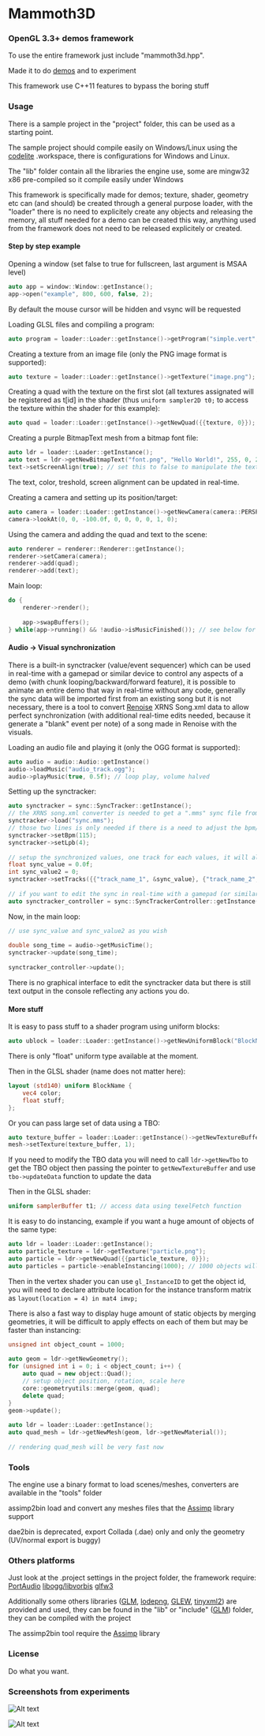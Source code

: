 Mammoth3D
=========

### OpenGL 3.3+ demos framework ###

To use the entire framework just include "mammoth3d.hpp".

Made it to do [demos](http://en.wikipedia.org/wiki/Demoscene) and to experiment

This framework use C++11 features to bypass the boring stuff

### Usage ###

There is a sample project in the "project" folder, this can be used as a starting point.

The sample project should compile easily on Windows/Linux using the [codelite](http://www.codelite.org/) .workspace, there is configurations for Windows and Linux.

The "lib" folder contain all the libraries the engine use, some are mingw32 x86 pre-compiled so it compile easily under Windows

This framework is specifically made for demos; texture, shader, geometry etc can (and should) be created through a general purpose loader, with the "loader" there is no need to explicitely create any objects and releasing the memory, all stuff needed for a demo can be created this way, anything used from the framework does not need to be released explicitely or created.

#### Step by step example ####

Opening a window (set false to true for fullscreen, last argument is MSAA level)

```cpp
auto app = window::Window::getInstance();
app->open("example", 800, 600, false, 2);
```
	
By default the mouse cursor will be hidden and vsync will be requested

Loading GLSL files and compiling a program:
	
```cpp
auto program = loader::Loader::getInstance()->getProgram("simple.vert", "simple.frag");
```
	
Creating a texture from an image file (only the PNG image format is supported):

```cpp
auto texture = loader::Loader::getInstance()->getTexture("image.png");
```
	
Creating a quad with the texture on the first slot (all textures assignated will be registered as t[id] in the shader (thus `uniform sampler2D t0;` to access the texture within the shader for this example):

```cpp
auto quad = loader::Loader::getInstance()->getNewQuad({{texture, 0}});
```
	
Creating a purple BitmapText mesh from a bitmap font file:

```cpp
auto ldr = loader::Loader::getInstance();
auto text = ldr->getNewBitmapText("font.png", "Hello World!", 255, 0, 255, 0.25f); // last argument is the alpha treshold, increasing this value make the characters bolder, decreasing it make it thinner
text->setScreenAlign(true); // set this to false to manipulate the text quad, to allow for rotations, scaling etc otherwise by default it is true and the text will be screen aligned, always visible
```
	
The text, color, treshold, screen alignment can be updated in real-time.

Creating a camera and setting up its position/target:

```cpp
auto camera = loader::Loader::getInstance()->getNewCamera(camera::PERSPECTIVE, 75, screenWidth / screenHeight);
camera->lookAt(0, 0, -100.0f, 0, 0, 0, 0, 1, 0);
```
	
Using the camera and adding the quad and text to the scene:

```cpp
auto renderer = renderer::Renderer::getInstance();
renderer->setCamera(camera);
renderer->add(quad);
renderer->add(text);
```
	
Main loop:

```cpp
do {
    renderer->render();
		
    app->swapBuffers();
} while(app->running() && !audio->isMusicFinished()); // see below for audio setup
```

#### Audio -> Visual synchronization ####

There is a built-in synctracker (value/event sequencer) which can be used in real-time with a gamepad or similar device to control any aspects of a demo (with chunk looping/backward/forward feature), it is possible to animate an entire demo that way in real-time without any code, generally the sync data will be imported first from an existing song but it is not necessary, there is a tool to convert [Renoise](http://www.renoise.com/) XRNS Song.xml data to allow perfect synchronization (with additional real-time edits needed, because it generate a "blank" event per note) of a song made in Renoise with the visuals.
	
Loading an audio file and playing it (only the OGG format is supported):

```cpp
auto audio = audio::Audio::getInstance()
audio->loadMusic("audio_track.ogg");
audio->playMusic(true, 0.5f); // loop play, volume halved
```

Setting up the synctracker:

```cpp
auto synctracker = sync::SyncTracker::getInstance();
// the XRNS song.xml converter is needed to get a ".mms" sync file from a song
synctracker->load("sync.mms");
// those two lines is only needed if there is a need to adjust the bpm/lpb because no sync file is used, otherwise the .mms set them when it is loaded
synctracker->setBpm(115);
synctracker->setLpb(4);
	
// setup the synchronized values, one track for each values, it will also create a track if the track name is not found
float sync_value = 0.0f;
int sync_value2 = 0;
synctracker->setTracks({{"track_name_1", &sync_value}, {"track_name_2", &sync_value2}});
	
// if you want to edit the sync in real-time with a gamepad (or similar device)
auto synctracker_controller = sync::SyncTrackerController::getInstance();
```

Now, in the main loop:

```cpp
// use sync_value and sync_value2 as you wish
	
double song_time = audio->getMusicTime();
synctracker->update(song_time);
	
synctracker_controller->update();
```
	
There is no graphical interface to edit the synctracker data but there is still text output in the console reflecting any actions you do.

#### More stuff ####

It is easy to pass stuff to a shader program using uniform blocks:

```cpp
auto ublock = loader::Loader::getInstance()->getNewUniformBlock("BlockName", {{"r", 1.0f}, {"g", 1.0f}, {"b", 1.0f}, {"a", 1.0f}, {"stuff", 1.0f}}, program);
```
	
There is only "float" uniform type available at the moment.
	
Then in the GLSL shader (name does not matter here):
	
```glsl
layout (std140) uniform BlockName {
    vec4 color;
    float stuff;
};
```
	
Or you can pass large set of data using a TBO:

```cpp
auto texture_buffer = loader::Loader::getInstance()->getNewTextureBuffer(std::vector<float> {1.0f, 0.0f, 0.0f, 0.0f});
mesh->setTexture(texture_buffer, 1);
```
	
If you need to modify the TBO data you will need to call `ldr->getNewTbo` to get the TBO object then passing the pointer to `getNewTextureBuffer` and use `tbo->updateData` function to update the data
	
Then in the GLSL shader:

```glsl
uniform samplerBuffer t1; // access data using texelFetch function
```
	
It is easy to do instancing, example if you want a huge amount of objects of the same type:

```cpp
auto ldr = loader::Loader::getInstance();
auto particle_texture = ldr->getTexture("particle.png");
auto particle = ldr->getNewQuad({{particle_texture, 0}});
auto particles = particle->enableInstancing(1000); // 1000 objects will be drawn in a single call, particles is a vector of Mesh, you can change individual attributes from it for each mesh (note: only transform attributes are passed per instance right now)
```
		
Then in the vertex shader you can use `gl_InstanceID` to get the object id, you will need to declare attribute location for the instance transform matrix as `layout(location = 4) in mat4 imvp;`

There is also a fast way to display huge amount of static objects by merging geometries, it will be difficult to apply effects on each of them but may be faster than instancing:

```cpp
unsigned int object_count = 1000;
	
auto geom = ldr->getNewGeometry();
for (unsigned int i = 0; i < object_count; i++) {
    auto quad = new object::Quad();
    // setup object position, rotation, scale here
    core::geometryutils::merge(geom, quad);
    delete quad;
}
geom->update();
	
auto ldr = loader::Loader::getInstance();
auto quad_mesh = ldr->getNewMesh(geom, ldr->getNewMaterial());
	
// rendering quad_mesh will be very fast now
```

### Tools ###

The engine use a binary format to load scenes/meshes, converters are available in the "tools" folder

assimp2bin load and convert any meshes files that the [Assimp](http://assimp.sourceforge.net/) library support

dae2bin is deprecated, export Collada (.dae) only and only the geometry (UV/normal export is buggy)

### Others platforms ###

Just look at the .project settings in the project folder, the framework require: [PortAudio](http://www.portaudio.com/) [libogg/libvorbis](http://xiph.org/downloads) [glfw3](http://www.glfw.org/download.html)

Additionally some others libraries ([GLM](http://glm.g-truc.net), [lodepng](http://lodev.org/lodepng/), [GLEW](http://glew.sourceforge.net/), [tinyxml2](http://www.grinninglizard.com/tinyxml2/)) are provided and used, they can be found in the "lib" or "include" ([GLM](http://glm.g-truc.net)) folder, they can be compiled with the project

The assimp2bin tool require the [Assimp](http://assimp.sourceforge.net/) library

### License ###

Do what you want.

### Screenshots from experiments ###

![Alt text](http://garzul.tonsite.biz/mammoth3d/05_08_2013_small.png "mammoth3d")

![Alt text](http://garzul.tonsite.biz/mammoth3d/30_07_2013.png "mammoth3d")
